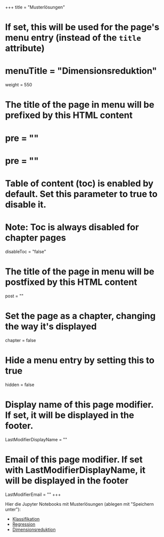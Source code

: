 +++
title = "Musterlösungen"
# If set, this will be used for the page's menu entry (instead of the `title` attribute)
# menuTitle = "Dimensionsreduktion"
weight = 550
# The title of the page in menu will be prefixed by this HTML content
#  pre = "<b></b>"
# pre = "<i class='fab fa-github'></i>"
# Table of content (toc) is enabled by default. Set this parameter to true to disable it.
# Note: Toc is always disabled for chapter pages
disableToc = "false"

# The title of the page in menu will be postfixed by this HTML content
post = ""
# Set the page as a chapter, changing the way it's displayed
chapter = false
# Hide a menu entry by setting this to true
hidden = false
# Display name of this page modifier. If set, it will be displayed in the footer.
LastModifierDisplayName = ""
# Email of this page modifier. If set with LastModifierDisplayName, it will be displayed in the footer
LastModifierEmail = ""
+++

Hier die Jupyter Notebooks mit Musterlösungen (ablegen mit "Speichern unter"):
- [Klassifikation](https://raw.githubusercontent.com/zbmed/2022-2023-ZK_Data_Librarian_Modul_3/master/content/machine_learning_methods/solution_jupyter_notebooks/Klassifikation.ipynb)
- [Regression](https://raw.githubusercontent.com/zbmed/2022-2023-ZK_Data_Librarian_Modul_3/master/content/machine_learning_methods/solution_jupyter_notebooks/Regression.ipynb)
- [Dimensionsreduktion](https://raw.githubusercontent.com/zbmed/2022-2023-ZK_Data_Librarian_Modul_3/master/content/machine_learning_methods/solution_jupyter_notebooks/Dimensionsreduktion.ipynb)

